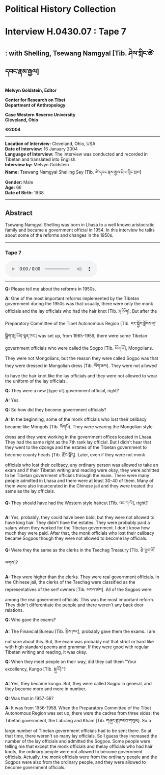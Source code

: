 # Political History Collection  
# Interview H.0430.07 : Tape 7  
##  : with Shelling, Tsewang Namgyal [Tib. ཤེལ་གླིང་ཚེ་དབང་རྣམ་རྒྱལ]  
  
**Melvyn Goldstein, Editor**  

**Center for Research on Tibet**  
**Department of Anthropology**  

**Case Western Reserve University**  
**Cleveland, Ohio**  

**©2004**  

---  
**Location of Interview:** Cleveland, Ohio, USA  
**Date of Interview:** 16 January 2004  
**Language of Interview:** The interview was conducted and recorded in Tibetan and translated into English.  
**Interview by:** Melvyn Goldstein  
**Name:** Tsewang Namgyal Shelling Sey [Tib. ཚེ་དབང་རྣམ་རྒྱལ་ཤེལ་གླིང་སྲས]  
**Gender:** Male  
**Age:** 66  
**Date of Birth:** 1938  
  
---  
## Abstract  

 Tsewang Namgyal Shelling was born in Lhasa to a well known aristocratic family and became a government official in 1954. In this interview he talks about some of the reforms and changes in the 1950s.   

---  
### Tape 7  

<audio controls>
<source src="https://tile.loc.gov/storage-services/service/asian/asiantoha/H_0430_07/H_0430_07.mp3" type="audio/mp3">
Your browser does not support the audio element.
</audio>  

---

**Q:**  Please tell me about the reforms in 1950s.   

**A:**  One of the most important reforms implemented by the Tibetan government during the 1950s was that-usually, there were only the monk officials and the lay officials who had the hair knot [Tib. སྤ་ཅོག]. But after the Preparatory Committee of the Tibet Autonomous Region [Tib. རང་སྐྱོང་ལྗོངས་གྲ་སྒྲིག་ཨུ་ཡོན་ལྷན་ཁང] was set up, from 1965-1959, there were some Tibetan government officials who were called the Sogpo [Tib. སོག་པོ], Mongolians. They were not Mongolians, but the reason they were called Sogpo was that they were dressed in Mongolian dress [Tib. སོག་ཆས]. They were not allowed to have the hair knot like the lay officials and they were not allowed to wear the uniform of the lay officials.   

**Q:**  They were a new [type of] government official, right?   

**A:**  Yes.   

**Q:**  So how did they become government officials?   

**A:**  In the beginning, some of the monk officials who lost their celibacy became like Mongols (Tib. སོགཔོ). They were wearing the Mongolian style dress and they were working in the government offices located in Lhasa. They had the same right as the 7th rank lay official. But I didn't hear that they went to the dzongs and the estates of the Tibetan government to become county heads [Tib. རྫོང་སྡོད]. Later, even if they were not monk officials who lost their celibacy, any ordinary person was allowed to take an exam and if their Tibetan writing and reading were okay, they were admitted to be Tibetan government officials through the exam. There were many people admitted in Lhasa and there were at least 30-40 of them. Many of them were also incarcerated in the Chinese jail and they were treated the same as the lay officials.   

**Q:**  They should have had the Western style haircut [Tib. བང་ཀ་ལི], right?   

**A:**  Yes, probably, they could have been bald, but they were not allowed to have long hair. They didn't have the estates. They were probably paid a salary when they worked for the Tibetan government. I don't know how much they were paid. After that, the monk officials who lost their celibacy became Sogpos though they were not allowed to become lay officials.   

**Q:**  Were they the same as the clerks in the Tsechag Treasury [Tib. རྩེ་ཕྱག་ཇོ་ལགས]?   

**A:**  They were higher than the clerks. They were real government officials. In the Chinese jail, the clerks of the Tsechag were classified as the representatives of the serf owners [Tib. མངའ་ཚབ]. All of the Sogpos were among the real government officials. This was the most important reform. They didn't differentiate the people and there weren't any back door relations.   

**Q:**  Who gave the exams?   

**A:**  The Financial Bureau [Tib. རྩིས་ཁང], probably gave them the exams. I am not sure about this. But, the exam was probably not that strict or hard like with high standard poems and grammar. If they were good with regular Tibetan writing and reading, it was okay.   

**Q:**  When they meet people on their way, did they call them "Your excellency, Kungo [Tib. སྐུ་ངོ]"?   

**A:**  Yes, they became kungo. But, they were called Sogpo in general, and they become more and more in number.   

**Q:**  Was that in 1957-58?   

**A:**  It was from 1956-1958. When the Preparatory Committee of the Tibet Autonomous Region was set up, there were the cadres from three sides; the Tibetan government, the Labrang and Kham [Tib. གཞུང་བླ་ཁམས་གསུམ]. So a large number of Tibetan government officials had to be sent there. So at that time, there weren't so many lay officials. So I guess they increased the number of the lay officials and admitted the Sogpos. Some people were telling me that except the monk officials and thelay officials who had hair knots, the ordinary people were not allowed to become government officials. Actually, the monk officials were from the ordinary people and the Sogpos were also from the ordinary people, and they were allowed to become government officials.   

